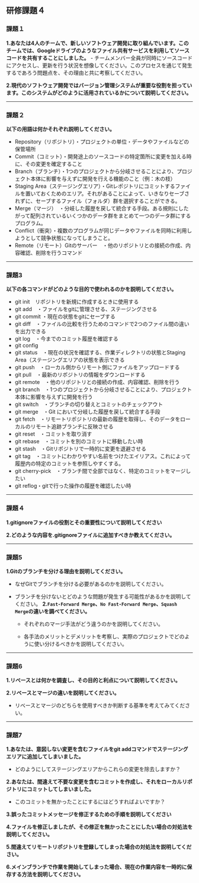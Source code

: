 ## 研修課題４
### 課題１
**1.あなたは4人のチームで、新しいソフトウェア開発に取り組んでいます。このチームでは、Googleドライブのようなファイル共有サービスを利用してソースコードを共有することにしました。**
    - チームメンバー全員が同時にソースコードにアクセスし、更新を行う状況を想像してください。このプロセスを通じて発生するであろう問題点を、その理由と共に考察してください。
    
**2.現代のソフトウェア開発ではバージョン管理システムが重要な役割を担っています。このシステムがどのように活用されているかについて説明してください。**
___
### 課題２
**以下の用語は何かそれぞれ説明してください。**
- Repository（リポジトリ）・プロジェクトの単位・データやファイルなどの保管場所
- Commit（コミット）・開発途上のソースコードの特定箇所に変更を加える時に、その変更を確定すること
- Branch（ブランチ）・1つのプロジェクトから分岐させることにより、プロジェクト本体に影響を与えずに開発を行える機能のこと（例：木の枝）
- Staging Area（ステージングエリア）・Gitレポジトリにコミットするファイルを置いておくためのエリア。それがあることによって、いきなりセーブされずに、セーブするファイル（フォルダ）群を選択することができる。
- Merge（マージ）　・分岐した履歴を戻して統合する手段。ある規則にしたがって配列されているいくつかのデータ群をまとめて一つのデータ群にするプログラム。
- Conflict（衝突）・複数のプログラムが同じデータやファイルを同時に利用しようとして競争状態になってしまうこと。
- Remote（リモート）Gitのサーバー　・他のリポジトリとの接続の作成、内容確認、削除を行うコマンド

___
### 課題3
**以下の各コマンドがどのような目的で使われるのかを説明してください。**
- git init　リポジトリを新規に作成するときに使用する
- git add　・ファイルをgitに管理させる、ステージングさせる
- git commit ・現在の状態をgitにセーブする
- git diff　・ファイルの比較を行うためのコマンドで2つのファイル間の違いを出力できる
- git log　・今までのコミット履歴を確認する
- git config
- git status　・現在の状況を確認する、作業ディレクトリの状態とStaging Area（ステージングエリアの状態を表示できる
- git push　・ローカル側からリモート側にファイルをアップロードする
- git pull　・最新のリポジトリの情報をダウンロードする
- git remote　・他のリポジトリとの接続の作成、内容確認、削除を行う
- git branch　・1つのプロジェクトから分岐させることにより、プロジェクト本体に影響を与えずに開発を行う
- git switch　・ブランチの切り替えとコミットのチェックアウト
- git merge　・Git において分岐した履歴を戻して統合する手段
- git fetch　・リモートリポジトリの最新の履歴を取得し、そのデータをローカルのリモート追跡ブランチに反映させる
- git reset　・コミットを取り消す
- git rebase　・コミットを別のコミットに移動したい時
- git stash　・Gitリポジトリで一時的に変更を退避させる
- git tag　・コミットにわかりやすい名前をつけたエイリアス。これによって履歴内の特定のコミットを参照しやすくする。
- git cherry-pick　・ブランチ間で全部ではなく、特定のコミットをマージしたい
- git reflog・gitで行った操作の履歴を確認したい時
___
### 課題４
**1.gitignoreファイルの役割とその重要性について説明してください**

**2.どのような内容を.gitignoreファイルに追加すべきか教えてください。**
___
### 課題5
**1.Gitのブランチを分ける理由を説明してください。**
- なぜGitでブランチを分ける必要があるのかを説明してください。
  
- ブランチを分けないとどのような問題が発生する可能性があるかを説明してください。
**2.`Fast-Forward Merge`、`No Fast-Forward Merge`、`Squash Merge`の違いを調べてください。**
    - それぞれのマージ手法がどう違うのかを説明してください。
      
    - 各手法のメリットとデメリットを考察し、実際のプロジェクトでどのように使い分けるべきかを説明してください。
      
___
### 課題6
**1.リベースとは何かを調査し、その目的と利点について説明してください。**

**2.リベースとマージの違いを説明してください。**
 - リベースとマージのどちらを使用すべきか判断する基準を考えてみてください。
___
### 課題7
**1.あなたは、意図しない変更を含むファイルをgit addコマンドでステージングエリアに追加してしまいました。**
 - どのようにしてステージングエリアからこれらの変更を除去しますか？
  
**2.あなたは、間違えて不要な変更を含むコミットを作成し、それをローカルリポジトリにコミットしてしまいました。**
 - このコミットを無かったことにするにはどうすればよいですか？
   
**3.誤ったコミットメッセージを修正するための手順を説明してください**

**4.ファイルを修正しましたが、その修正を無かったことにしたい場合の対処法を説明してください。**

**5.間違えてリモートリポジトリを登録してしまった場合の対処法を説明してください。**

**6.メインブランチで作業を開始してしまった場合、現在の作業内容を一時的に保存する方法を説明してください。**
